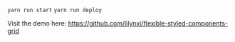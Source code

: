 ```yarn run start```
```yarn run deploy```

Visit the demo here: https://github.com/lilynxi/flexible-styled-components-grid